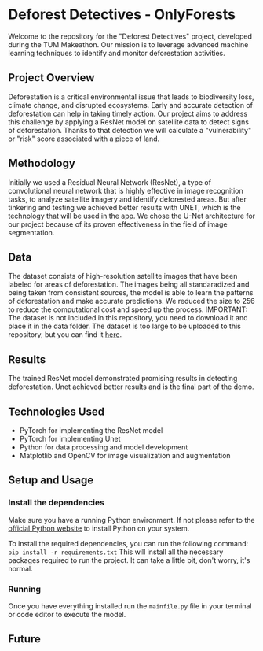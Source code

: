 # Deforest Detectives - OnlyForests

Welcome to the repository for the "Deforest Detectives" project, developed during the TUM Makeathon. Our mission is to leverage advanced machine learning techniques to identify and monitor deforestation activities.

## Project Overview

Deforestation is a critical environmental issue that leads to biodiversity loss, climate change, and disrupted ecosystems. Early and accurate detection of deforestation can help in taking timely action. Our project aims to address this challenge by applying a ResNet model on satellite data to detect signs of deforestation. Thanks to that detection we will calculate a "vulnerability" or "risk" score associated with a piece of land.

## Methodology

Initially we used a Residual Neural Network (ResNet), a type of convolutional neural network that is highly effective in image recognition tasks, to analyze satellite imagery and identify deforested areas. But after tinkering and testing we achieved better results with UNET, which is the technology that will be used in the app. We chose the U-Net architecture for our project because of its proven effectiveness in the field of image segmentation.

## Data

The dataset consists of high-resolution satellite images that have been labeled for areas of deforestation. The images being all standaradized and being taken from consistent sources, the model is able to learn the patterns of deforestation and make accurate predictions. We reduced the size to 256 to reduce the computational cost and speed up the process.
IMPORTANT: The dataset is not included in this repository, you need to download it and place it in the data folder.
The dataset is too large to be uploaded to this repository, but you can find it [here](https://www.kaggle.com/datasets/balraj98/deepglobe-land-cover-classification-dataset).

## Results

The trained ResNet model demonstrated promising results in detecting deforestation. Unet achieved better results and is the final part of the demo.

## Technologies Used

- PyTorch for implementing the ResNet model
- PyTorch for implementing Unet
- Python for data processing and model development
- Matplotlib and OpenCV for image visualization and augmentation

## Setup and Usage

### Install the dependencies

Make sure you have a running Python environment. If not please refer to the [official Python website](https://www.python.org/downloads/) to install Python on your system.

To install the required dependencies, you can run the following command:
`pip install -r requirements.txt`
This will install all the necessary packages required to run the project. It can take a little bit, don't worry, it's normal.

### Running

Once you have everything installed run the `mainfile.py` file in your terminal or code editor to execute the model.

## Future
